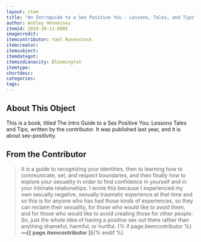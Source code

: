 ```yaml
---
layout: item
title: "An Introguide to a Sex Positive You - Lessons, Tales, and Tips"
author: Ashley Hennessey
itemid: 2019-10-11-0005
imagecredit: 
itemcontributor: Yael Rosenstock
itemcreator: 
itemsubject: 
itemdategot: 
itemindianacity: Bloomington
itemtype: 
shortdesc: 
categories: 
tags: 
---
```

## About This Object
This is a book, titled The Intro Guide to a Sex Positive You: Lessons Tales and Tips, written by the contributor. It was published last year, and it is about sex-positivity. 

## From the Contributor

>It is a guide to recognizing your identities, then to learning how to communicate, set, and respect boundaries, and then finally how to explore your sexuality in order to find confidence in yourself and in your intimate relationships. I wrote this because I experienced my own sexually negative, sexually traumatic experience at that time and so this is for anyone who has had those kinds of experiences, so they can reclaim their sexuality, for those who would like to avoid them, and for those who would like to avoid creating those for other people. So, just the whole idea of having a positive sex out there rather than anything shameful, harmful, or hurtful. {% if page.itemcontributor %}**—{{ page.itemcontributor }}**{% endif %}